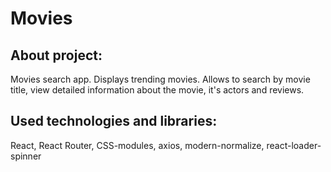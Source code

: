 # Movies

## About project:

Movies search app. Displays trending movies. Allows to search by movie title,
view detailed information about the movie, it's actors and reviews.

## Used technologies and libraries:

React, React Router, CSS-modules, axios, modern-normalize, react-loader-spinner

